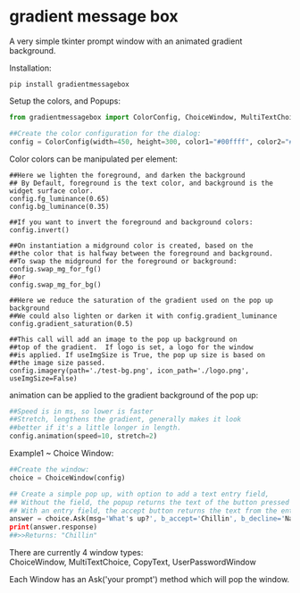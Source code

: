 # gradient message box

A very simple tkinter prompt window with an animated gradient background.

Installation:

```
pip install gradientmessagebox
```

Setup the colors, and Popups:

```python
from gradientmessagebox import ColorConfig, ChoiceWindow, MultiTextChoice, CopyText, UserPasswordWindow

##Create the color configuration for the dialog:
config = ColorConfig(width=450, height=300, color1="#00ffff", color2="#ffa500", alpha=1.0, saturation=1.0, direct='+x', hasframe=True)
```

Color colors can be manipulated per element:

```
##Here we lighten the foreground, and darken the background
## By Default, foreground is the text color, and background is the widget surface color.
config.fg_luminance(0.65)
config.bg_luminance(0.35)

##If you want to invert the foreground and background colors:
config.invert()

##On instantiation a midground color is created, based on the
##the color that is halfway between the foreground and background.
##To swap the midground for the foreground or background:
config.swap_mg_for_fg()
##or
config.swap_mg_for_bg()

##Here we reduce the saturation of the gradient used on the pop up background
##We could also lighten or darken it with config.gradient_luminance
config.gradient_saturation(0.5)

##This call will add an image to the pop up background on
##top of the gradient.  If logo is set, a logo for the window
##is applied. If useImgSize is True, the pop up size is based on
##the image size passed.
config.imagery(path='./test-bg.png', icon_path='./logo.png', useImgSize=False)
```

animation can be applied to the gradient background of the pop up:

```python
##Speed is in ms, so lower is faster
##Stretch, lengthens the gradient, generally makes it look
##better if it's a little longer in length.
config.animation(speed=10, stretch=2)
```

Example1 ~ Choice Window:

```python
##Create the window:
choice = ChoiceWindow(config)

## Create a simple pop up, with option to add a text entry field,
## Without the field, the popup returns the text of the button pressed
## With an entry field, the accept button returns the text from the entry field.
answer = choice.Ask(msg='What's up?', b_accept='Chillin', b_decline='Nah', entry=False, horizontal=True)
print(answer.response)
##>>Returns: "Chillin"
```

There are currently 4 window types:  
ChoiceWindow, MultiTextChoice, CopyText, UserPasswordWindow

Each Window has an Ask('your prompt') method which will pop the window.